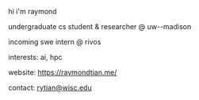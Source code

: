 hi i'm raymond

undergraduate cs student & researcher @ uw--madison

incoming swe intern @ rivos

interests: ai, hpc

website: https://raymondtian.me/

contact: rytian@wisc.edu
